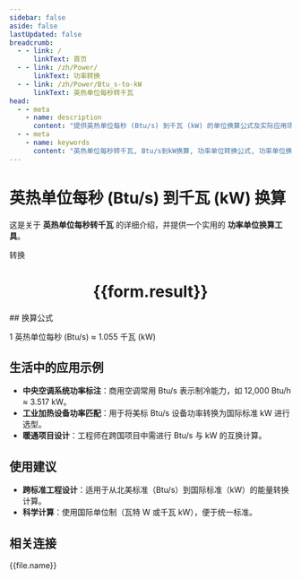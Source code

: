 ```yaml
---
sidebar: false
aside: false
lastUpdated: false
breadcrumb:
  - - link: /
      linkText: 首页
  - - link: /zh/Power/
      linkText: 功率转换
  - - link: /zh/Power/Btu_s-to-kW
      linkText: 英热单位每秒转千瓦
head:
  - - meta
    - name: description
      content: "提供英热单位每秒 (Btu/s) 到千瓦 (kW) 的单位换算公式及实际应用场景。"
  - - meta
    - name: keywords
      content: "英热单位每秒转千瓦, Btu/s到kW换算, 功率单位转换公式, 功率单位换算工具, 暖通与制冷行业功率单位"
---
```

# 英热单位每秒 (Btu/s) 到千瓦 (kW) 换算

这是关于 **英热单位每秒转千瓦** 的详细介绍，并提供一个实用的 **功率单位换算工具**。

<script setup>
import { onMounted, reactive, inject ,ref  } from 'vue'
import { NButton,NForm ,NFormItem,NInput,NInputNumber,NSelect,NCard,useMessage ,NGrid ,NGi } from 'naive-ui'
import { defineClientComponent } from 'vitepress'
import { Power } from '../../files';
const convert = inject('convert')
const options =  [
  { "label": "英热单位每秒 (Btu/s)", "value": "Btu/s" },
  { "label": "千瓦 (kW)", "value": "kW" }
];
const formRef = ref(null);
const rules = {
  number:{
    required: true,
    type: 'number',
    trigger: "blur"
  },
  to:{
    required: true,
    trigger: "select"
  },
  from:{
    required: true,
    trigger: "select"
  }
}
const form = reactive({
  number:null,
  to:'',
  from:'',
  result:'',
  title:'英热单位每秒转千瓦',
})
const convertHandler = (e) => {
   e.preventDefault();
  formRef.value?.validate((errors)=>{
    if (!errors) {
      form.result = `${form.number}${form.from} = ${convert(form.number).from(form.from).to(form.to)}${form.to}`
    }
  })
}
</script>

<n-form size="large" :model="form" ref='formRef' :rules="rules">
  <n-form-item label="数值"  path="number">
    <n-input-number size="large" style="width:100%" :min="0" v-model:value="form.number"   placeholder="请输入要转换的数值" />
  </n-form-item>
  <n-form-item label="从" path="from">
    <n-select  size="large" :options="options" v-model:value="form.from" placeholder="请选择原始单位" />
  </n-form-item>
  <n-form-item label="到" path="to">
    <n-select  size="large" :options="options" v-model:value="form.to" placeholder="请选择转换单位" />
  </n-form-item>
  <n-form-item>
    <n-button type="primary" style="width:100%" @click="convertHandler">转换</n-button>
  </n-form-item>
</n-form>
<n-card  embedded :bordered="false" hoverable>
  <div  style="text-align:center">
    <h1>{{form.result}}</h1>
  </div>
</n-card>
## 换算公式

1 英热单位每秒 (Btu/s) ≈ 1.055 千瓦 (kW)

## 生活中的应用示例

- **中央空调系统功率标注**：商用空调常用 Btu/s 表示制冷能力，如 12,000 Btu/h ≈ 3.517 kW。
- **工业加热设备功率匹配**：用于将美标 Btu/s 设备功率转换为国际标准 kW 进行选型。
- **暖通项目设计**：工程师在跨国项目中需进行 Btu/s 与 kW 的互换计算。

## 使用建议

- **跨标准工程设计**：适用于从北美标准（Btu/s）到国际标准（kW）的能量转换计算。
- **科学计算**：使用国际单位制（瓦特 W 或千瓦 kW），便于统一标准。

## 相关连接
<n-grid x-gap="12" :cols="3">
  <n-gi v-for="(file, index) in Power" :key="index">
    <n-button
      text
      tag="a"
      :href="file.path"
      type="primary"
    >
      {{file.name}}
    </n-button>
  </n-gi>
</n-grid>